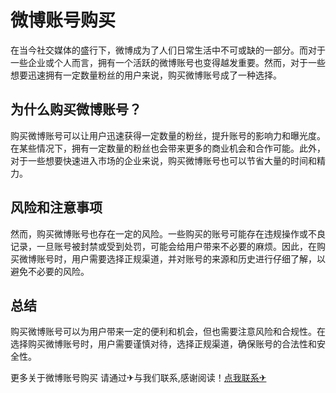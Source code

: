 # 微博账号购买

在当今社交媒体的盛行下，微博成为了人们日常生活中不可或缺的一部分。而对于一些企业或个人而言，拥有一个活跃的微博账号也变得越发重要。然而，对于一些想要迅速拥有一定数量粉丝的用户来说，购买微博账号成了一种选择。

## 为什么购买微博账号？

购买微博账号可以让用户迅速获得一定数量的粉丝，提升账号的影响力和曝光度。在某些情况下，拥有一定数量的粉丝也会带来更多的商业机会和合作可能。此外，对于一些想要快速进入市场的企业来说，购买微博账号也可以节省大量的时间和精力。

## 风险和注意事项

然而，购买微博账号也存在一定的风险。一些购买的账号可能存在违规操作或不良记录，一旦账号被封禁或受到处罚，可能会给用户带来不必要的麻烦。因此，在购买微博账号时，用户需要选择正规渠道，并对账号的来源和历史进行仔细了解，以避免不必要的风险。

## 总结

购买微博账号可以为用户带来一定的便利和机会，但也需要注意风险和合规性。在选择购买微博账号时，用户需要谨慎对待，选择正规渠道，确保账号的合法性和安全性。

更多关于微博账号购买 请通过✈与我们联系,感谢阅读！[点我联系✈](https://home.k02.cc)